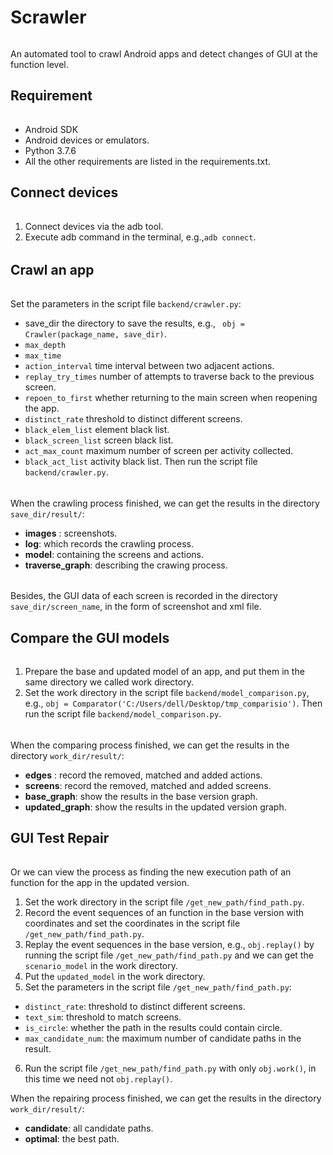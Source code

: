 # Scrawler 

######
An automated tool to crawl Android apps and detect changes of GUI at the function level.

## Requirement

######
* Android SDK 
* Android devices or emulators.
* Python 3.7.6
* All the other requirements are listed in the requirements.txt.

## Connect devices
######
1. Connect devices via the adb tool.
2. Execute adb command in the terminal, e.g.,`adb connect`.
######

## Crawl an app

######
Set the parameters in the script file  `backend/crawler.py`:
* save_dir  the directory to save the results, e.g., ` obj = Crawler(package_name, save_dir)`.  
* `max_depth`
* `max_time`
* `action_interval` time interval between two adjacent actions.
* `replay_try_times`  number of attempts to traverse back to the previous screen.
* `repoen_to_first` whether returning to the main screen when reopening the app.
* `distinct_rate`  threshold to distinct different screens.
* `black_elem_list` element black list.
* `black_screen_list` screen black list.
* `act_max_count` maximum number of screen per activity collected.
* `black_act_list` activity black list.
Then run the script file `backend/crawler.py`.

######
When the crawling process finished, we can get the results in the directory `save_dir/result/`:
* **images** : screenshots.
* **log**: which records the crawling process.
* **model**: containing the screens and actions.
* **traverse_graph**:  describing the crawing process.

######
Besides, the GUI data of each screen is recorded in the directory `save_dir/screen_name`, in the form of screenshot and xml file.

## Compare the GUI models
######

1. Prepare the base and updated model of an app, and put them in the same directory we called work directory.
2. Set the work directory in the script file `backend/model_comparison.py`, e.g., `obj = Comparator('C:/Users/dell/Desktop/tmp_comparisio')`.
Then run the script file `backend/model_comparison.py`.

######
When the comparing process finished, we can get the results in the directory `work_dir/result/`:
* **edges** : record the removed, matched and added actions.
* **screens**: record the removed, matched and added screens.
* **base_graph**: show the results in the base version graph.
* **updated_graph**:  show the results in the updated version graph.

## GUI Test Repair
######
Or we can view the process as finding the new execution path of an function for the app in the updated version.

1.  Set the work directory in the script file `/get_new_path/find_path.py`.
2. Record the event sequences of an function in the base version with coordinates and set the coordinates in the script file `/get_new_path/find_path.py`.
3. Replay the event sequences in the base version, e.g., `obj.replay()` by running the script file `/get_new_path/find_path.py` and we can get the `scenario_model` in the work directory.
4. Put the `updated_model` in the work directory.
5. Set the parameters in the script file `/get_new_path/find_path.py`:
  * `distinct_rate`: threshold to distinct different screens.
  * `text_sim`: threshold to match screens.
  * `is_circle`: whether the path in the results could contain circle.
  *  `max_candidate_num`: the maximum number of candidate paths in the result.
6.  Run the script file `/get_new_path/find_path.py`  with only `obj.work()`, in this time we need not `obj.replay()`.

When the repairing process finished, we can get the results in the directory `work_dir/result/`:
* **candidate**: all candidate paths.
* **optimal**: the best path.

